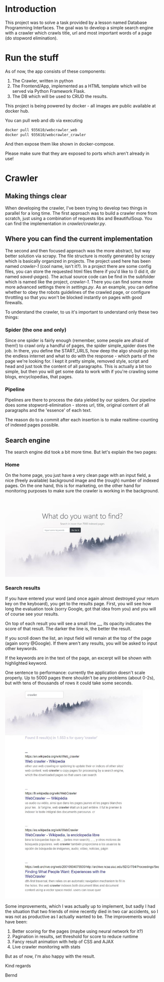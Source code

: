 # Introduction

This project was to solve a task provided by a lesson named Database Programming Interfaces. The goal was to develop a simple search engine with a crawler which crawls title, url and most important words of a page (do stopword elimination).

# Run the stuff

As of now, the app consists of these components:

1. The Crawler, written in python
2. The Frontend/App, implemented as a HTML template which will be served via Python Framework Flask.
3. The DB which will be used to CRUD the results.

This project is being powered by docker - all images are public available at docker hub.

You can pull web and db via executing

```
docker pull 935610/webcrawler_web
docker pull 935610/webcrawler_crawler
```

And then expose them like shown in docker-compose.

Please make sure that they are exposed to ports which aren't already in use!

# Crawler

## Making things clear

When developing the crawler, I've been trying to develop two things in parallel for a long time.
The first approach was to build a crawler more from scratch, just using a combination of requests libs and BeautifulSoup. You can find the implementation in _crawler/crawler.py_.

## Where you can find the current implementation

The second and then focused approach was the more abstract, but way better solution via scrapy. The file structure is mostly generated by scrapy which is basically organized in projects. The project used here has been named _crawler-1_ (cool name, isn't it?). In a project there are some config files, you can store the requested html files there if you'd like to (I did it, dir named _saved-pages_).
The actual source code can be find in the subfolder which is named like the project, _crawler-1_. There you can find some more more advanced settings there in _settings.py_. As an example, you can define whether to obey the robots guidelines of the crawled page, or configure throttling so that you won't be blocked instantly on pages with good firewalls.

To understand the crawler, to us it's important to understand only these two things:

### Spider (the one and only)

Since one spider is fairly enough (remember, some people are afraid of them!) to crawl only a handful of pages, the spider simple_spider does the job. In there, you define the START_URLS, how deep the algo should go into the endless internet and what to do with the response - which parts of the page we're looking for. I kept it pretty simple, removed style, script and head and just took the content of all paragraphs. This is actually a bit too simple, but then you will get some data to work with if you're crawling some blogs, encyclopedias, that pages.

### Pipeline

Pipelines are there to process the data yielded by our spiders. Our pipeline does some stopword-elimination - stores url, title, original content of all paragraphs and the 'essence' of each text.

The reason do to a commit after each insertion is to make realtime-counting of indexed pages possible.

## Search engine

The search engine did took a bit more time. But let's explain the two pages:

### Home

On the home page, you just have a very clean page with an input field, a nice (freely available) background image and the (rough) number of indexed pages. On the one hand, this is for marketing, on the other hand for monitoring purposes to make sure the crawler is working in the background.

![Screenshot of homepage](readme-media/index.jpg)

### Search results

If you have entered your word (and once again almost destroyed your return key on the keyboard), you get to the results page. First, you will see how long the evaluation took (sorry Google, got that idea from you) and you will of course see your results.

On top of each result you will see a small line \_\_, its opacity indicates the score of that result. The darker the line is, the better the result.

If you scroll down the list, an input field will remain at the top of the page (again sorry @Google).
If there aren't any results, you will be asked to input other keywords.

If the keywords are in the text of the page, an excerpt will be shown with highlighted keyword.

One sentence to performance: currently the application doesn't scale properly. Up to 5000 pages there shouldn't be any problems (about 0-2s), but with tens of thousands of rows it could take some seconds.

![Screenshot of results page](readme-media/results.jpg)

Some improvements, which I was actually up to implement, but sadly I had the situation that two friends of mine recently died in two car accidents, so I was not as productive as I actually wanted to be.
The improvements would have been:

1. Better scoring for the pages (maybe using neural network for it?)
2. Pagination in results, set threshold for score to reduce runtime
3. Fancy result animation with help of CSS and AJAX
4. Live crawler monitoring with stats

But as of now, I'm also happy with the result.

Kind regards

Bernd
